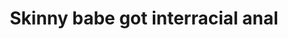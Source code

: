 ---
layout: post
title: Skinny babe got interracial anal
duration: '20:08'
view: 232
rate: 2
video: 'https://flashservice.xvideos.com/embedframe/27646579'
priority: 0.9
changefreq: daily
---